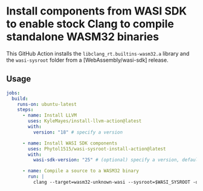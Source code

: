 # Install components from WASI SDK to enable stock Clang to compile standalone WASM32 binaries

This GitHub Action installs the `libclang_rt.builtins-wasm32.a` library and the `wasi-sysroot` folder from a [WebAssembly/wasi-sdk] release.

## Usage

```yaml
jobs:
  build:
    runs-on: ubuntu-latest
    steps:
      - name: Install LLVM
        uses: KyleMayes/install-llvm-action@latest
        with:
          version: "18" # specify a version

      - name: Install WASI SDK components
        uses: Phytol1515/wasi-sysroot-install-action@latest
        with:
          wasi-sdk-version: "25" # (optional) specify a version, defaults to "latest"

      - name: Compile a source to a WASM32 binary
        run: |
          clang --target=wasm32-unknown-wasi --sysroot=$WASI_SYSROOT -o example.wasm example.c
